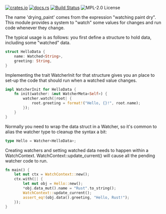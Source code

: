 [![crates.io](https://img.shields.io/crates/v/drying_paint.svg)](https://crates.io/crates/drying_paint)
[![docs.rs](https://docs.rs/drying_paint/badge.svg)](https://docs.rs/drying_paint/)
[![Build Status](https://github.com/geeklint/drying_paint/workflows/Rust/badge.svg)](https://github.com/geeklint/drying_paint/actions)
![MPL-2.0 License](https://img.shields.io/crates/l/drying_paint?color=blueviolet)

The name 'drying_paint' comes from the expression "watching paint dry".
This module provides a system to "watch" some values for changes and run
code whenever they change.

The typical usage is as follows: you first define a structure to hold
data, including some "watched" data.

```rust
struct HelloData {
    name: Watched<String>,
    greeting: String,
}
```

Implementing the trait WatcherInit for that structure gives you an place
to set-up the code that should run when a watched value changes.

```rust
impl WatcherInit for HelloData {
    fn init(watcher: &mut WatcherMeta<Self>) {
        watcher.watch(|root| {
            root.greeting = format!("Hello, {}!", root.name);
        });
    }
}
```

Normally you need to wrap the data struct in a Watcher, so it's common
to alias the watcher type to cleanup the syntax a bit:
```rust
type Hello = Watcher<HelloData>;
```
Creating watchers and setting watched data needs to happen within a 
WatchContext. WatchContext::update_current() will cause all the pending
watcher code to run.

```rust
fn main() {
    let mut ctx = WatchContext::new();
    ctx.with(|| {
        let mut obj = Hello::new();
        *obj.data_mut().name = "Rust".to_string();
        WatchContext::update_current();
        assert_eq!(obj.data().greeting, "Hello, Rust!");
    });
}
```
